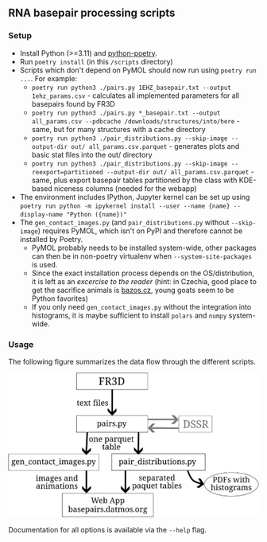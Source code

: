 ## RNA basepair processing scripts

### Setup

* Install Python (>=3.11) and [python-poetry](https://python-poetry.org/).
* Run `poetry install` (in this `/scripts` directory)
* Scripts which don't depend on PyMOL should now run using `poetry run ...`. For example:
    - `poetry run python3 ./pairs.py 1EHZ_basepair.txt --output 1ehz_params.csv` - calculates all implemented parameters for all basepairs found by FR3D
    - `poetry run python3 ./pairs.py *_basepair.txt --output all_params.csv --pdbcache /downloads/structures/into/here` - same, but for many structures with a cache directory
    - `poetry run python3 ./pair_distributions.py --skip-image --output-dir out/ all_params.csv.parquet` - generates plots and basic stat files into the out/ directory
    - `poetry run python3 ./pair_distributions.py --skip-image --reexport=partitioned --output-dir out/ all_params.csv.parquet` - same, plus export basepair tables partitioned by the class with KDE-based niceness columns (needed for the webapp)
* The environment includes IPython, Jupyter kernel can be set up using `poetry run python -m ipykernel install --user --name {name} --display-name "Python ({name})"`
* The `gen_contact_images.py` (and `pair_distributions.py` without `--skip-image`) requires PyMOL, which isn't on PyPI and therefore cannot be installed by Poetry.
    * PyMOL probably needs to be installed system-wide, other packages can then be in non-poetry virtualenv when `--system-site-packages` is used.
    * Since the exact installation process depends on the OS/distribution, it is left as an *excercise to the reader* (hint: in Czechia, good place to get the sacrifice animals is [bazos.cz](https://zvirata.bazos.cz/koza/), young goats seem to be Python favorites)
    * If you only need `gen_contact_images.py` without the integration into histograms, it is maybe sufficient to install `polars` and `numpy` system-wide.

### Usage

The following figure summarizes the data flow through the different scripts.

![](./diagram-overall-dataflow.svg)

Documentation for all options is available via the `--help` flag.
